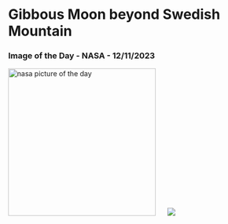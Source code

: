 # Gibbous Moon beyond Swedish Mountain
### Image of the Day - NASA - 12/11/2023
<img src="https://apod.nasa.gov/apod/image/2311/GibbousMoon_Strand_960.jpg" alt="nasa picture of the day" width="300"/>&nbsp; &nbsp; &nbsp; <img src="https://github-readme-streak-stats.herokuapp.com/?user=tempo-riz&theme=merko" >



  
